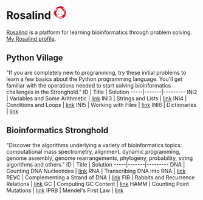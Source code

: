 # Rosalind <img src="https://github.com/giuseppedebiase/rosalind-solutions/blob/main/logo.png" width="35x" height="35x">
[Rosalind](https://rosalind.info/about/) is a platform for learning bioinformatics through problem solving. [My Rosalind profile](https://rosalind.info/users/giuseppe.debiase1999/).

## Python Village
"If you are completely new to programming, try these initial problems to learn a few basics about the Python programming language. You'll get familiar with the operations needed to start solving bioinformatics challenges in the Stronghold."
ID   | Title | Solution
-----|-------|---------
INI2 | Variables and Some Arithmetic | [link](https://github.com/giuseppedebiase/rosalind-solutions/tree/main/Python%20Village/INI2) 
INI3 | Strings and Lists | [link](https://github.com/giuseppedebiase/rosalind-solutions/tree/main/Python%20Village/INI3)
INI4 | Conditions and Loops | [link](https://github.com/giuseppedebiase/rosalind-solutions/tree/main/Python%20Village/INI4)
INI5 | Working with Files | [link](https://github.com/giuseppedebiase/rosalind-solutions/tree/main/Python%20Village/INI5)
INI6 | Dictionaries | [link](https://github.com/giuseppedebiase/rosalind-solutions/tree/main/Python%20Village/INI6)

## Bioinformatics Stronghold
"Discover the algorithms underlying a variety of bioinformatics topics: computational mass spectrometry, alignment, dynamic programming, genome assembly, genome rearrangements, phylogeny, probability, string algorithms and others."
ID   | Title | Solution
-----|-------|---------
DNA  | Counting DNA Nucleotides | [link](https://github.com/giuseppedebiase/rosalind-solutions/tree/main/Bioinformatics%20Stronghold/DNA)
RNA  | Transcribing DNA into RNA | [link](https://github.com/giuseppedebiase/rosalind-solutions/tree/main/Bioinformatics%20Stronghold/RNA)
REVC | Complementing a Strand of DNA | [link](https://github.com/giuseppedebiase/rosalind-solutions/tree/main/Bioinformatics%20Stronghold/REVC)
FIB  | Rabbits and Recurrence Relations | [link](https://github.com/giuseppedebiase/rosalind-solutions/tree/main/Bioinformatics%20Stronghold/FIB)
GC   | Computing GC Content | [link](https://github.com/giuseppedebiase/rosalind-solutions/tree/main/Bioinformatics%20Stronghold/GC)
HAMM | Counting Point Mutations | [link](https://github.com/giuseppedebiase/rosalind-solutions/tree/main/Bioinformatics%20Stronghold/HAMM)
IPRB | Mendel's First Law | [link](https://github.com/giuseppedebiase/rosalind-solutions/tree/main/Bioinformatics%20Stronghold/IPRB)
